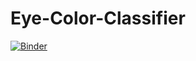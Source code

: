 # Eye-Color-Classifier
[![Binder](https://mybinder.org/badge_logo.svg)](https://mybinder.org/v2/gh/TuringNPcomplete/Eye-Color-Classifier/HEAD?filepath=%2Fvoila%2Frender%2FEye_color_classifier.ipynb)
